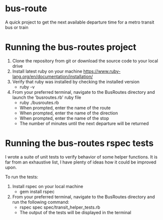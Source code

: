 # bus-route
A quick project to get the next available departure time for a metro transit bus or train

# Running the bus-routes project 

1. Clone the repository from git or download the source code to your local drive 
2. Install latest ruby on your machine https://www.ruby-lang.org/en/documentation/installation/
3. Verify that ruby was installed by checking the installed version 
	* ruby -v
4. From your preferred terminal, navigate to the BusRoutes directory and launch the 'busroutes.rb' ruby file 
	* ruby ./busroutes.rb
	* When prompted, enter the name of the route
	* When prompted, enter the name of the direction
	* When prompted, enter the name of the stop 
	* The number of minutes until the next departure will be returned 

# Running the bus-routes rspec tests 

I wrote a suite of unit tests to verify behavior of some helper functions. 
It is far from an exhaustive list, I have plenty of ideas how it could be improved upon.

To run the tests:

1. Install rspec on your local machine
	* gem install rspec
2. From your preferred terminal, navigate to the BusRoutes directory and run the following command:
	* rspec spec spec/transit_helper_tests.rb
	* The output of the tests will be displayed in the terminal
